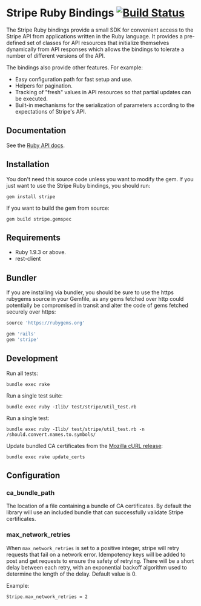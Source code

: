 # Stripe Ruby Bindings [![Build Status](https://travis-ci.org/stripe/stripe-ruby.svg?branch=master)](https://travis-ci.org/stripe/stripe-ruby)

The Stripe Ruby bindings provide a small SDK for convenient access to the
Stripe API from applications written in the Ruby language. It provides a
pre-defined set of classes for API resources that initialize themselves
dynamically from API responses which allows the bindings to tolerate a number
of different versions of the API.

The bindings also provide other features. For example:

* Easy configuration path for fast setup and use.
* Helpers for pagination.
* Tracking of "fresh" values in API resources so that partial updates can be
  executed.
* Built-in mechanisms for the serialization of parameters according to the
  expectations of Stripe's API.

## Documentation

See the [Ruby API docs](https://stripe.com/docs/api/ruby#intro).

## Installation

You don't need this source code unless you want to modify the gem. If you just
want to use the Stripe Ruby bindings, you should run:

    gem install stripe

If you want to build the gem from source:

    gem build stripe.gemspec

## Requirements

* Ruby 1.9.3 or above.
* rest-client

## Bundler

If you are installing via bundler, you should be sure to use the https rubygems
source in your Gemfile, as any gems fetched over http could potentially be
compromised in transit and alter the code of gems fetched securely over https:

``` ruby
source 'https://rubygems.org'

gem 'rails'
gem 'stripe'
```

## Development

Run all tests:

    bundle exec rake

Run a single test suite:

    bundle exec ruby -Ilib/ test/stripe/util_test.rb

Run a single test:

    bundle exec ruby -Ilib/ test/stripe/util_test.rb -n /should.convert.names.to.symbols/

Update bundled CA certificates from the [Mozilla cURL release][curl]:

    bundle exec rake update_certs

## Configuration

### ca_bundle_path

The location of a file containing a bundle of CA certificates. By default the
library will use an included bundle that can successfully validate Stripe
certificates.

### max_network_retries

When `max_network_retries` is set to a positive integer, stripe will retry
requests that fail on a network error. Idempotency keys will be added to post
and get requests to ensure the safety of retrying. There will be a short delay
between each retry, with an exponential backoff algorithm used to determine the
length of the delay. Default value is 0.

Example:

    Stripe.max_network_retries = 2

[curl]: http://curl.haxx.se/docs/caextract.html
